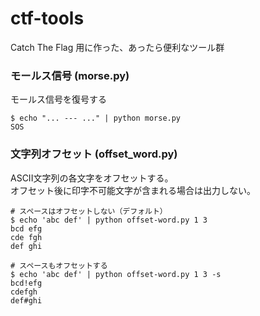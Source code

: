 # ctf-tools
Catch The Flag 用に作った、あったら便利なツール群

### モールス信号 (morse.py)
モールス信号を復号する
```shell
$ echo "... --- ..." | python morse.py
SOS
```

### 文字列オフセット (offset_word.py)
ASCII文字列の各文字をオフセットする。  
オフセット後に印字不可能文字が含まれる場合は出力しない。
```shell
# スペースはオフセットしない（デフォルト）
$ echo 'abc def' | python offset-word.py 1 3
bcd efg
cde fgh
def ghi

# スペースもオフセットする
$ echo 'abc def' | python offset-word.py 1 3 -s
bcd!efg
cdefgh
def#ghi
```
